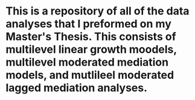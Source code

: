 # This is a repository of all of the data analyses that I preformed on my Master's Thesis. This consists of multilevel linear growth moodels, multilevel moderated mediation models, and mutlileel moderated lagged mediation analyses. 
